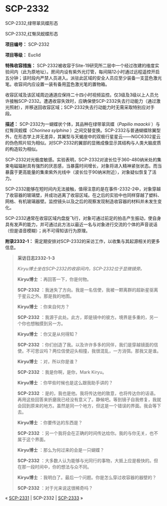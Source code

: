 # SCP-2332
                        




SCP-2332,绿带翠凤蝶形态





SCP-2332,红臀凤蚬蝶形态



**项目编号：** SCP-2332

**项目等级：** Euclid

**特殊收容措施：** SCP-2332被收容于Site-19研究所二层中一个经过改建的维度实验间内（此为原地址）。房间内设有紫外光灯管，每间隔12小时通过远程遥控开启五分钟；该时段内严禁人员进入。派驻此区域的安全人员应至少装备一支蓝色激光笔。收容间内应设置一装有备用蓝色激光笔的置物箱。

收容区域及该区域周边通道应保持二十四小时视频监控。仅3级及3级以上人员允许接触SCP-2332。遭遇收容失效时，应确保使SCP-2332失去行动能力（通过激光照射），并移送回收容区域；SCP-2332失去行动能力时无需采取特别应对手段。

**描述：** SCP-2332为一蝴蝶状个体，其品种在绿带翠凤蝶（*Papilio maackii* ）与红臀凤蚬蝶（*Chorinea sylphina* ）之间交替变换。SCP-2332与普通蝴蝶除翼型外，在形态学上并无差异，其翼型与天蝎座中的双极行星星云——NGC6302星云的伪色照片较为相似。对SCP-2332的翼部的显微成像显示其结构与人类大脑皮质的构造较为相似。

SCP-2332对光极度敏感。实验表明，SCP-2332对波长位于360-480纳米处的集束电磁辐射具有强烈的厌恶感，当暴露时间增长，对象将进入精神紧张状态。而当暴露于更高能量的集束紫外光线中（波长位于90纳米附近），对象疑似恢复了活力。

SCP-2332能够在短时间内无法接触，值得注意的是在事件-2332-2中，对象穿越了收容器的玻璃壁，并成功逃离了收容区域。在之后的实验中也同样穿越了塑料、网格、有机玻璃器壁。监控镜头以及之后的观察发现制造收容器的材料并未发生变化。

SCP-2332通常在收容区域内盘旋飞行，对象可通过前足的拍击产生振动，使自身具有发声的能力，并可通过此方法以最近一名与对象进行交流的个体的声音说话（但是语音模糊）；尚不可得知该行为原理。

**附录2332-1：** 需定期安排对SCP-2332的采访工作，以收集与其起源相关的更多信息。


> **采访日志2332-1-3** 
> 
> *Kiryu博士坐在SCP-2332的收容间内，SCP-2332位于显微镜旁。* 
> 
> **Kiryu博士** ：再回答一下，你是何物。
> 
> **SCP-2332** ：我迷失了方向。我是一名信使，我被一颗离群的超新星驱离于星云之外。那是我的地图。
> 
> **Kiryu博士** ：你来自何方？
> 
> **SCP-2332** ：我源于此处。此方，即是镜中的彼方。境界是多重的，另一个你也想触摸到另一方。
> 
> **Kiryu博士** ：你又是从何得知？
> 
> **SCP-2332** ：你们创造了我。以及许许多多的同伴，我们是穿越镜面的信使。不可思议吗？两位信使迎头相撞，我很混乱，一方消弭。那我又是谁。
> 
> **Kiryu博士** ：对，所以你是谁？
> 
> **SCP-2332** ：我是你啊，是你，Mark Kiryu。
> 
> **Kiryu博士** ：你早些时候也是这么跟我助手讲的？
> 
> **SCP-2332** ：是的，我也是他。我将传达他的致意，也将传达你的话语。再用这些回答来折磨我已经没有意义了。静候吧。等到镜子自我修复，我就会回到原来的地方。虽然是同一个地方，但这是一个错误的界面。我会等下去。
> 
> **Kiryu博士** ：你要传达的东西是？
> 
> **SCP-2332** ：另一个我将会在正确的时间传达给你。我的与你无关，也不属于这个界面。
> 
> **Kiryu博士** ：那么为何过来的会是一只蝴蝶？
> 
> **SCP-2332** ：大多数人认为能够与光同行的事物，大抵上应是极快的。但在那一段时间中，你的想法与众不同。
> 
> **Kiryu博士** ：我明白了。最后一个问题。你是怎么穿过收容器的器壁的？
> 
> **SCP-2332** ：对于光来说这很稀奇吗？
> 



« [SCP-2331](/scp-2331) | SCP-2332 | [SCP-2333](/scp-2333) »





                    